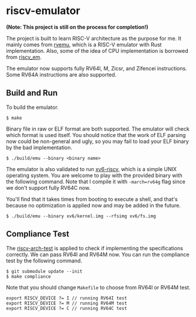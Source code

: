# riscv-emulator

**(Note: This project is still on the process for completion!)**

The project is built to learn RISC-V architecture as the purpose for me. It mainly comes 
from [rvemu](https://github.com/d0iasm/rvemu), which is a RISC-V emulator with 
Rust implementation. Also, some of the idea of CPU implementation is borrowed from 
[riscv_em](https://github.com/franzflasch/riscv_em).

The emulator now supports fully RV64I, M, Zicsr, and Zifencei instructions. Some RV64A 
instructions are also supported.

## Build and Run

To build the emulator.
```
$ make
```

Binary file in raw or ELF format are both supported. The emulator will check which format is 
used itself. You should notice that the work of ELF parsing now could be non-general and 
ugly, so you may fail to load your ELF binary by the bad implementation.
```
$ ./build/emu --binary <binary name>
```

The emulator is also validated to run [xv6-riscv](https://github.com/mit-pdos/xv6-riscv),
which is a simple UNIX operating system. You are welcome to play with the provided binary with
the following command. Note that I compile it with `-march=rv64g` flag since we don't support 
fully RV64C now.

You'll find that it takes times from booting to execute a shell, and that's because no 
optimization is applied now and may be added in the future.
```
$ ./build/emu --binary xv6/kernel.img --rfsimg xv6/fs.img
```

## Compliance Test

The [riscv-arch-test](https://github.com/riscv/riscv-arch-test) is applied to check if 
implementing the specifications correctly. We can pass RV64I and RV64M now. You can run the 
compliance test by the following command.
```
$ git submodule update --init
$ make compliance
```

Note that you should change `Makefile` to choose from RV64I or RV64M test.
```
export RISCV_DEVICE ?= I // running RV64I test
export RISCV_DEVICE ?= M // running RV64M test
export RISCV_DEVICE ?= C // running RV64C test
```
